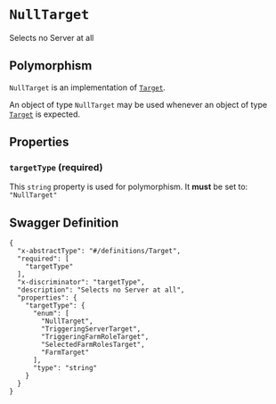 # `NullTarget` #

Selects no Server at all

## Polymorphism ##

`NullTarget` is an implementation of [`Target`](./../definitions/Target.mkd).

An object of type `NullTarget` may be used whenever an object of type [`Target`](./../definitions/Target.mkd)
is expected.




## Properties ##

### `targetType` (required) ###




This `string` property is used for polymorphism. It **must** be set to: `"NullTarget"`




## Swagger Definition ##

    {
      "x-abstractType": "#/definitions/Target", 
      "required": [
        "targetType"
      ], 
      "x-discriminator": "targetType", 
      "description": "Selects no Server at all", 
      "properties": {
        "targetType": {
          "enum": [
            "NullTarget", 
            "TriggeringServerTarget", 
            "TriggeringFarmRoleTarget", 
            "SelectedFarmRolesTarget", 
            "FarmTarget"
          ], 
          "type": "string"
        }
      }
    }
